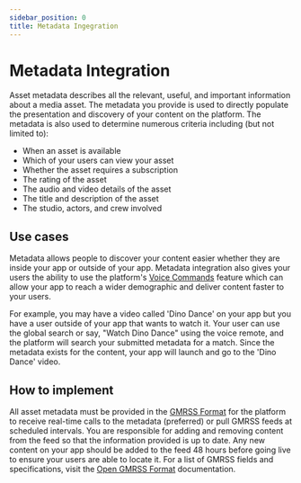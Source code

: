 ```yaml
---
sidebar_position: 0
title: Metadata Ingegration
---
```

# Metadata Integration
Asset metadata describes all the relevant, useful, and important information about a media asset. The metadata you provide is used to directly populate the presentation and discovery of your content on the platform. The metadata is also used to determine numerous criteria including (but not limited to):

* When an asset is available
* Which of your users can view your asset
* Whether the asset requires a subscription
* The rating of the asset
* The audio and video details of the asset
* The title and description of the asset
* The studio, actors, and crew involved

## Use cases
Metadata allows people to discover your content easier whether they are inside your app or outside of your app. Metadata integration also gives your users the ability to use the platform's [Voice Commands](./voice-command.md) feature which can allow your app to reach a wider demographic and deliver content faster to your users.

For example, you may have a video called 'Dino Dance' on your app but you have a user outside of your app that wants to watch it. Your user can use the global search or say, "Watch Dino Dance" using the voice remote, and the platform will search your submitted metadata for a match. Since the metadata exists for the content, your app will launch and go to the 'Dino Dance' video.

## How to implement
All asset metadata must be provided in the [GMRSS Format](./open-gmrss-format.md) for the platform to receive real-time calls to the metadata (preferred) or pull GMRSS feeds at scheduled intervals. You are responsible for adding and removing content from the feed so that the information provided is up to date. Any new content on your app should be added to the feed 48 hours before going live to ensure your users are able to locate it. For a list of GMRSS fields and specifications, visit the [Open GMRSS Format](./open-gmrss-format.md) documentation.
